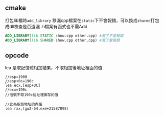 ## cmake
打包lib檔時`add_library` 移漏cpp檔案在`static`下不會報錯，可以換成`shared`打包成dll檢查是否遺漏
.h檔案有函式也不需Add
```cmake
ADD_LIBRARY(lib STATIC show.cpp other.cpp) #漏了不會報錯
ADD_LIBRARY(lib SHARED show.cpp other.cpp) #漏了彙報錯
```

## opcode
lea 是取記憶體相加結果，不取相加後地址裡面的值
```
//esp=1900
//esp+0c=190c
lea ecx,[esp+0C]
//ecx=190c
//括號不取190c位址裡面存的值

//此為取該地址的內值
lea rax,[gw2-64.exe+21587898]
```


